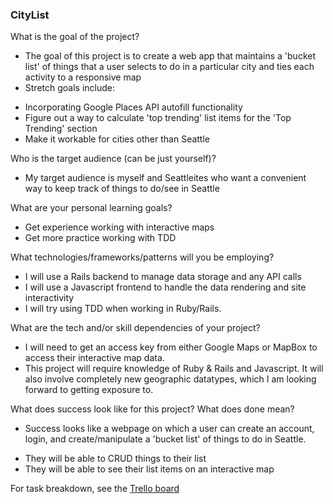 ### CityList

What is the goal of the project?  
- The goal of this project is to create a web app that maintains a 'bucket list' of things that a user selects to do in a particular city and ties each activity to a responsive map  
- Stretch goals include:  
* Incorporating Google Places API autofill functionality  
* Figure out a way to calculate 'top trending' list items for the 'Top Trending' section  
* Make it workable for cities other than Seattle  

Who is the target audience (can be just yourself)?  
- My target audience is myself and Seattleites who want a convenient way to keep track of things to do/see in Seattle  

What are your personal learning goals?  
- Get experience working with interactive maps  
- Get more practice working with TDD  

What technologies/frameworks/patterns will you be employing?  
- I will use a Rails backend to manage data storage and any API calls  
- I will use a Javascript frontend to handle the data rendering and site interactivity  
- I will try using TDD when working in Ruby/Rails.  

What are the tech and/or skill dependencies of your project?  
- I will need to get an access key from either Google Maps or MapBox to access their interactive map data.  
- This project will require knowledge of Ruby & Rails and Javascript. It will also involve completely new geographic datatypes, which I am looking forward to getting exposure to.  

What does success look like for this project? What does done mean?  
- Success looks like a webpage on which a user can create an account, login, and create/manipulate a 'bucket list' of things to do in Seattle.  
* They will be able to CRUD things to their list  
* They will be able to see their list items on an interactive map  

For task breakdown, see the [Trello board](https://trello.com/b/Kkr0hr2v/citylist)
